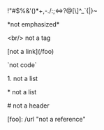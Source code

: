 \!\"\#\$\%\&\'\(\)\*\+\,\-\.\/\:\;\<\=\>\?\@\[\\\]\^\_\`\{\|\}\~

\*not emphasized*

\<br/> not a tag

\[not a link](/foo)

\`not code`

1\. not a list

\* not a list

\# not a header

\[foo]: /url "not a reference"